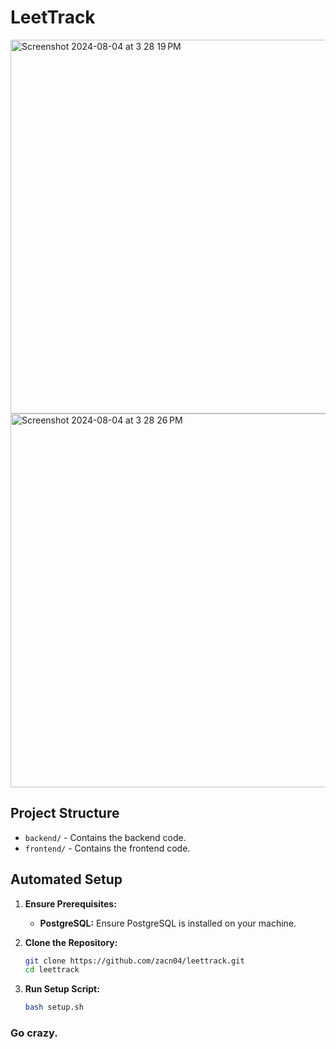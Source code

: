 # LeetTrack

<img width="598" alt="Screenshot 2024-08-04 at 3 28 19 PM" src="https://github.com/user-attachments/assets/2d99eff2-7d2a-4f9a-9992-ff5b9908aef9">
<img width="598" alt="Screenshot 2024-08-04 at 3 28 26 PM" src="https://github.com/user-attachments/assets/9ffefe52-f8b7-4d21-b06d-a7e18846de40">


## Project Structure

- `backend/` - Contains the backend code.
- `frontend/` - Contains the frontend code.


## Automated Setup

1. **Ensure Prerequisites:**
   - **PostgreSQL:** Ensure PostgreSQL is installed on your machine. 

2. **Clone the Repository:**
   ```bash
   git clone https://github.com/zacn04/leettrack.git
   cd leettrack
   ```
3. **Run Setup Script:**
   ```bash
   bash setup.sh
   ```


### Go crazy. 

